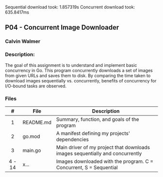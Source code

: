 Sequential download took: 1.857319s
Concurrent download took: 635.8417ms
## P04 - Concurrent Image Downloader
### Calvin Walmer
### Description:

The goal of this assignment is to understand and implement basic concurrency in Go.
This program concurrently downloads a set of images from given URLs and saves them to disk.
By comparing the time taken to download images sequentially vs. concurrently, benefits of concurrency for I/O-bound tasks are observed.

### Files

|   #   | File            | Description                                        |
| :---: | --------------- | -------------------------------------------------- |
|   1   | README.md        | Summary, function, and goals of the program    |
|   2   | go.mod  | A manifest defining my projects' dependencies        |
|   3   | main.go | Main driver of my project that downloads images sequentially and concurrently |
|4 - 14 | x... | Images downloaded with the program. C = Concurrent, S = Sequential |
